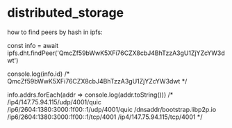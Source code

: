 # distributed_storage

how to find peers by hash in ipfs:

  const info = await ipfs.dht.findPeer('QmcZf59bWwK5XFi76CZX8cbJ4BhTzzA3gU1ZjYZcYW3dwt')

  console.log(info.id)
  /*
  QmcZf59bWwK5XFi76CZX8cbJ4BhTzzA3gU1ZjYZcYW3dwt
  */

  info.addrs.forEach(addr => console.log(addr.toString()))
  /*
  /ip4/147.75.94.115/udp/4001/quic
  /ip6/2604:1380:3000:1f00::1/udp/4001/quic
  /dnsaddr/bootstrap.libp2p.io
  /ip6/2604:1380:3000:1f00::1/tcp/4001
  /ip4/147.75.94.115/tcp/4001
  */
